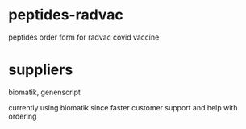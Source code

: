 # peptides-radvac

peptides order form for radvac covid vaccine

# suppliers

biomatik, genenscript

currently using biomatik since faster customer support and help with ordering